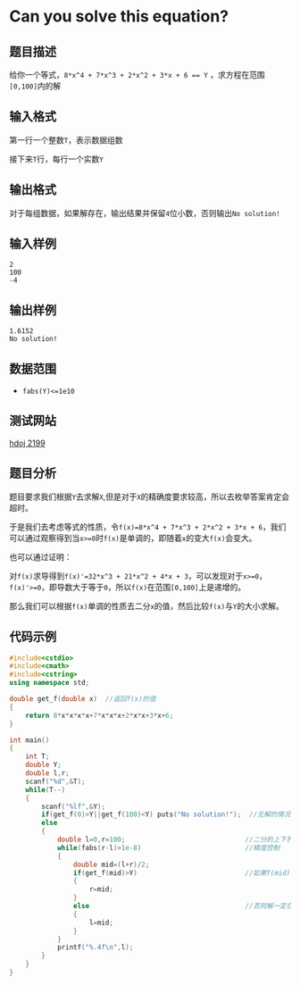 # Can you solve this equation?


## 题目描述

给你一个等式，`8*x^4 + 7*x^3 + 2*x^2 + 3*x + 6 == Y` ，求方程在范围`[0,100]`内的解
 
## 输入格式

第一行一个整数`T`，表示数据组数

接下来`T`行，每行一个实数`Y`

## 输出格式

对于每组数据，如果解存在，输出结果并保留`4`位小数，否则输出`No solution!`

## 输入样例

    2
    100
    -4

## 输出样例

    1.6152
    No solution!
    
## 数据范围

- `fabs(Y)<=1e10`

## 测试网站

[hdoj 2199](http://acm.hdu.edu.cn/showproblem.php?pid=2199)

## 题目分析

题目要求我们根据`Y`去求解`X`,但是对于`X`的精确度要求较高，所以去枚举答案肯定会超时。

于是我们去考虑等式的性质，令`f(x)=8*x^4 + 7*x^3 + 2*x^2 + 3*x + 6`，我们可以通过观察得到当`x>=0`时`f(x)`是单调的，即随着`x`的变大`f(x)`会变大。

也可以通过证明：

对`f(x)`求导得到`f(x)'=32*x^3 + 21*x^2 + 4*x + 3`，可以发现对于`x>=0`，`f(x)'>=0`，即导数大于等于`0`，所以`f(x)`在范围`[0,100]`上是递增的。

那么我们可以根据`f(x)`单调的性质去二分`x`的值，然后比较`f(x)`与`Y`的大小求解。

## 代码示例

```c++
#include<cstdio>
#include<cmath>
#include<cstring>
using namespace std;

double get_f(double x)  //返回f(x)的值
{
    return 8*x*x*x*x+7*x*x*x+2*x*x+3*x+6;
}

int main()
{
    int T;
    double Y;
    double l,r;
    scanf("%d",&T);
    while(T--)
    {
        scanf("%lf",&Y);
        if(get_f(0)>Y||get_f(100)<Y) puts("No solution!");  //无解的情况
        else
        {
            double l=0,r=100;                              //二分的上下界
            while(fabs(r-l)>1e-8)                          //精度控制
            {
                double mid=(l+r)/2;      
                if(get_f(mid)>Y)                           //如果f(mid)>Y,那么解一定在[l,mid]内
                {
                    r=mid;
                }
                else                                       //否则解一定在[mid,r]内
                {
                    l=mid;
                }
            }
            printf("%.4f\n",l);
        }
    }
}


```
